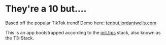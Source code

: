 # They're a 10 but....

Based off the popular TikTok trend! Demo here: [tenbut.jordantwells.com](tenbut.jordantwells.com)



This is an app bootstrapped according to the [init.tips](https://init.tips) stack, also known as the T3-Stack.
